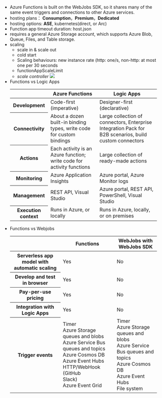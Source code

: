 - Azure Functions is built on the WebJobs SDK, so it shares many of the same event triggers and connections to other Azure services.
- hosting plans： **Consumption**，**Premium**，**Dedicated**
- hosting options: **ASE**, kubernetes(direct, or Arc)
- Function app timeout duration: host.json
- requires a general Azure Storage account, which supports Azure Blob, Queue, Files, and Table storage.
- scaling
	- scale in & scale out
	- cold start
	- Scaling behaviours: new instance rate (http: one/s, non-http: at most one per 30 seconds
	- functionAppScaleLimit
	- *scale controller*
	  ![](https://learn.microsoft.com/en-us/training/wwl-azure/explore-azure-functions/media/central-listener.png)
- Functions vs Logic Apps
  <table aria-label="Compare Azure Functions and Azure Logic Apps" class="table">
  <thead>
  <tr>
  <th></th>
  <th scope="col">Azure Functions</th>
  <th scope="col">Logic Apps</th>
  </tr>
  </thead>
  <tbody>
  <tr>
  <th scope="row">Development</th>
  <td>Code-first (imperative)</td>
  <td>Designer-first (declarative)</td>
  </tr>
  <tr>
  <th scope="row">Connectivity</th>
  <td>About a dozen built-in binding types, write code for custom bindings</td>
  <td>Large collection of connectors, Enterprise Integration Pack for B2B scenarios, build custom connectors</td>
  </tr>
  <tr>
  <th scope="row">Actions</th>
  <td>Each activity is an Azure function; write code for activity functions</td>
  <td>Large collection of ready-made actions</td>
  </tr>
  <tr>
  <th scope="row">Monitoring</th>
  <td>Azure Application Insights</td>
  <td>Azure portal, Azure Monitor logs</td>
  </tr>
  <tr>
  <th scope="row">Management</th>
  <td>REST API, Visual Studio</td>
  <td>Azure portal, REST API, PowerShell, Visual Studio</td>
  </tr>
  <tr>
  <th scope="row">Execution context</th>
  <td>Runs in Azure, or locally</td>
  <td>Runs in Azure, locally, or on premises</td>
  </tr>
  </tbody>
  </table>
- Functions vs Webjobs
  <table aria-label="Compare Functions and WebJobs" class="table">
  <thead>
  <tr>
  <th></th>
  <th scope="col">Functions</th>
  <th scope="col">WebJobs with WebJobs SDK</th>
  </tr>
  </thead>
  <tbody>
  <tr>
  <th scope="row">Serverless app model with automatic scaling</th>
  <td>Yes</td>
  <td>No</td>
  </tr>
  <tr>
  <th scope="row">Develop and test in browser</th>
  <td>Yes</td>
  <td>No</td>
  </tr>
  <tr>
  <th scope="row">Pay-per-use pricing</th>
  <td>Yes</td>
  <td>No</td>
  </tr>
  <tr>
  <th scope="row">Integration with Logic Apps</th>
  <td>Yes</td>
  <td>No</td>
  </tr>
  <tr>
  <th scope="row">Trigger events</th>
  <td>Timer<br>Azure Storage queues and blobs<br>Azure Service Bus queues and topics<br>Azure Cosmos DB<br>Azure Event Hubs<br>HTTP/WebHook (GitHub<br>Slack)<br>Azure Event Grid</td>
  <td>Timer<br>Azure Storage queues and blobs<br>Azure Service Bus queues and topics<br>Azure Cosmos DB<br>Azure Event Hubs<br>File system</td>
  </tr>
  </tbody>
  </table>